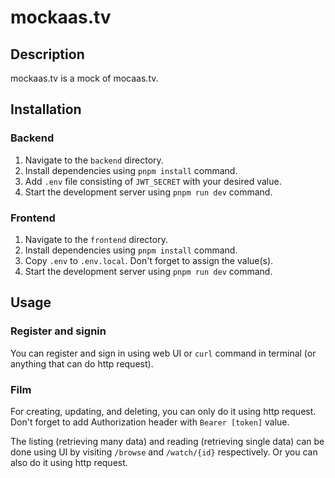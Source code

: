# mockaas.tv

## Description
mockaas.tv is a mock of mocaas.tv.

## Installation

### Backend
1. Navigate to the `backend` directory.
2. Install dependencies using `pnpm install` command.
3. Add `.env` file consisting of `JWT_SECRET` with your desired value.
4. Start the development server using `pnpm run dev` command.


### Frontend
1. Navigate to the `frontend` directory.
2. Install dependencies using `pnpm install` command.
3. Copy `.env` to `.env.local`. Don't forget to assign the value(s).
4. Start the development server using `pnpm run dev` command.


## Usage
### Register and signin
You can register and sign in using web UI or `curl` command in terminal (or anything that can do http request).

### Film
For creating, updating, and deleting, you can only do it using http request. Don't forget to add Authorization header with `Bearer [token]` value.

The listing (retrieving many data) and reading (retrieving single data) can be done using UI by visiting `/browse` and `/watch/{id}` respectively. Or you can also do it using http request.
